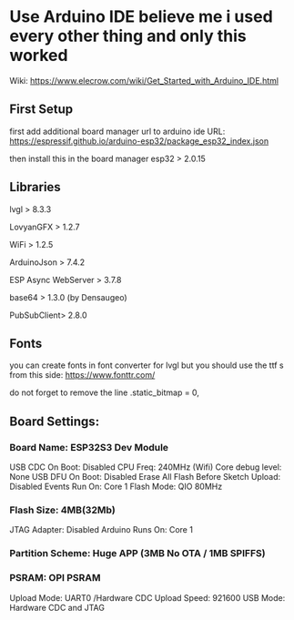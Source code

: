 # Use Arduino IDE believe me i used every other thing and only this worked
Wiki: https://www.elecrow.com/wiki/Get_Started_with_Arduino_IDE.html

## First Setup
first add additional board manager url to arduino ide URL:  https://espressif.github.io/arduino-esp32/package_esp32_index.json

then install this in the board manager esp32 > 2.0.15

## Libraries 
lvgl > 8.3.3

LovyanGFX > 1.2.7

WiFi > 1.2.5

ArduinoJson > 7.4.2

ESP Async WebServer > 3.7.8

base64 > 1.3.0 (by Densaugeo)

PubSubClient> 2.8.0

## Fonts

you can create fonts in font converter for lvgl but you should use the ttf s from this side: https://www.fonttr.com/

do not forget to remove the line     .static_bitmap = 0, 

## Board Settings:

### Board Name: ESP32S3 Dev Module
USB CDC On Boot: Disabled
CPU Freq: 240MHz (Wifi)
Core debug level: None
USB DFU On Boot: Disabled
Erase All Flash Before Sketch Upload: Disabled
Events Run On: Core 1
Flash Mode: QIO 80MHz
### Flash Size: 4MB(32Mb)
JTAG Adapter: Disabled
Arduino Runs On: Core 1
### Partition Scheme: Huge APP (3MB No OTA / 1MB SPIFFS)
### PSRAM: OPI PSRAM
Upload Mode: UART0 /Hardware CDC
Upload Speed: 921600
USB Mode: Hardware CDC and JTAG
